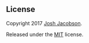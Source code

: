 ## License

Copyright 2017 [Josh Jacobson](https://joshhjacobson.github.io).

Released under the [MIT](https://github.com/sourcethemes/academic-kickstart/blob/master/LICENSE.md) license.

